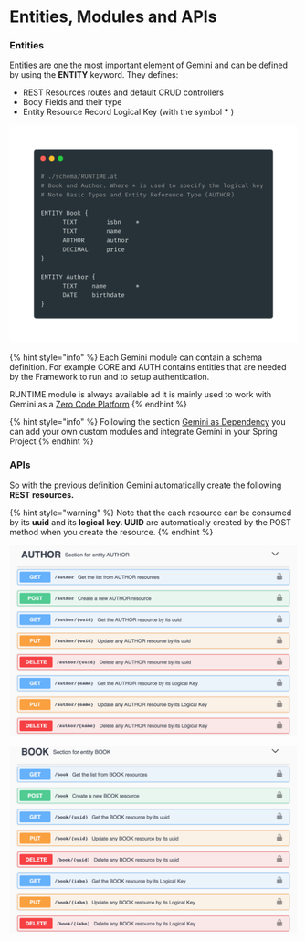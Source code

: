 # Entities, Modules and APIs

### **Entities**

Entities are one the most important element of Gemini and can be defined by using the **ENTITY** keyword. They defines:

* REST Resources routes and default CRUD controllers
* Body Fields and their type
* Entity Resource Record Logical Key \(with the symbol **\*** \)

![](../.gitbook/assets/quic_start_dsl.png)

{% hint style="info" %}
Each Gemini module can contain a schema definition. For example CORE and AUTH contains entities that are needed by the Framework to run and to setup authentication.

RUNTIME module is always available ad it is mainly used to work with Gemini as a [Zero Code Platform](../quickstart-and-setup/start-gemini/zero-code-platform.md) 
{% endhint %}

{% hint style="info" %}
Following the section [Gemini as Dependency](../quickstart-and-setup/start-gemini/gemini-as-dependency.md) you can add your own custom modules and integrate Gemini in your Spring Project
{% endhint %}

### APIs

So with the previous definition Gemini automatically create the following **REST resources.**  

{% hint style="warning" %}
Note that the each resource can be consumed by its **uuid** and its **logical key. UUID** are automatically created by the POST method when you create the resource.
{% endhint %}

![](../.gitbook/assets/entity_1.png)

![](../.gitbook/assets/entity_2.png)



